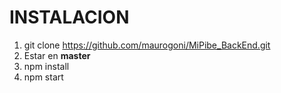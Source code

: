 # INSTALACION

1) git clone https://github.com/maurogoni/MiPibe_BackEnd.git
2) Estar en **master** 
3) npm install
4) npm start
